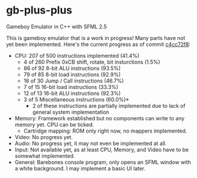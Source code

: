 # gb-plus-plus
Gameboy Emulator in C++ with SFML 2.5

This is gameboy emulator that is a work in progress! Many parts have not yet been implemented. Here's the current progress as of commit [c4cc72f8](https://github.com/dfrias100/gb-plus-plus/commit/c4cc72f8b6aa9998f1bd341540b9a3c0a8cd78f9):
* CPU: 207 of 500 instructions implemented (41.4%)
	-  4 of 260 Prefix 0xCB shift, rotate, bit insturctions (1.5%)
	- 86 of 92 8-bit ALU instructions (93.5%)
	- 79 of 85 8-bit load instructions (92.9%)
	- 16 of 30 Jump / Call instructions (46.7%)
	-  7 of 15 16-bit load instructions (33.3%)
	- 12 of 13 16-bit ALU instructions (92.3%)
	-  3 of 5 Miscellaneous instructions (60.0%)*
		- 2 of these instructions are partially implemented due to lack of general system implementation
* Memory: Framework established but no components can write to any memory yet. CPU can be ticked.
  - Cartridge mapping: ROM only right now, no mappers implemented.
* Video: No progress yet.
* Audio: No progress yet, it may not even be implemented at all.
* Input: Not available yet, as at least CPU, Memory, and Video have to be somewhat implemented.
* General: Barebones console program, only opens an SFML window with a white background. I may implement a basic UI later.
